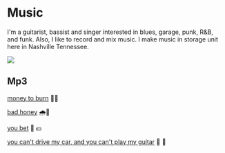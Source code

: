 # Music

I'm a guitarist, bassist and singer interested in blues, garage, punk, R&B, and funk.  Also, I like to record and mix music.  I make music in storage unit here in Nashville Tennessee.  

![](https://michaelleewilliams.github.io/pictures/drum.jpg)

## Mp3

[money to burn](https://michaelleewilliams.github.io/music/moneytoburn.mp3) 💸🔥

[bad honey](https://michaelleewilliams.github.io/music/badhoney.mp3) 🌧🍯

[you bet](https://michaelleewilliams.github.io/music/youbet.mp3) 😤 💵

[you can't drive my car, and you can't play my guitar](https://michaelleewilliams.github.io/music/cantdrivemlw1.mp3) 🚗 🎸
